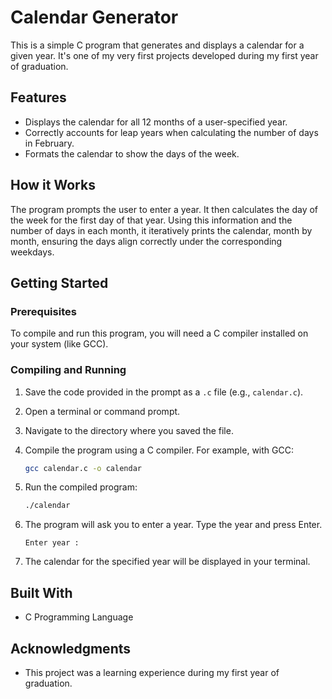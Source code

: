 # Calendar Generator

This is a simple C program that generates and displays a calendar for a given year. It's one of my very first projects developed during my first year of graduation.

## Features

* Displays the calendar for all 12 months of a user-specified year.
* Correctly accounts for leap years when calculating the number of days in February.
* Formats the calendar to show the days of the week.

## How it Works

The program prompts the user to enter a year. It then calculates the day of the week for the first day of that year. Using this information and the number of days in each month, it iteratively prints the calendar, month by month, ensuring the days align correctly under the corresponding weekdays.

## Getting Started

### Prerequisites

To compile and run this program, you will need a C compiler installed on your system (like GCC).

### Compiling and Running

1.  Save the code provided in the prompt as a `.c` file (e.g., `calendar.c`).
2.  Open a terminal or command prompt.
3.  Navigate to the directory where you saved the file.
4.  Compile the program using a C compiler. For example, with GCC:

    ```bash
    gcc calendar.c -o calendar
    ```

5.  Run the compiled program:

    ```bash
    ./calendar
    ```

6.  The program will ask you to enter a year. Type the year and press Enter.

    ```
    Enter year :
    ```

7.  The calendar for the specified year will be displayed in your terminal.

## Built With

* C Programming Language

## Acknowledgments

* This project was a learning experience during my first year of graduation.

